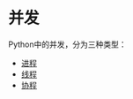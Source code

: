 # 并发

Python中的并发，分为三种类型：

+ [进程](python_process.md)
+ [线程](python_thread.md)
+ [协程](python_coroutine.md)

